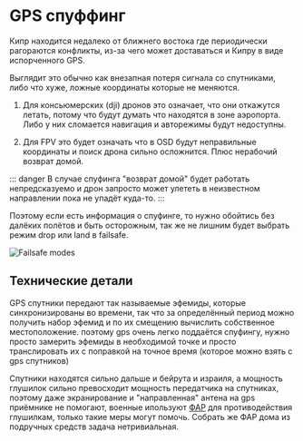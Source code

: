 # GPS спуффинг

Кипр находится недалеко от ближнего востока где периодически рагораются конфликты, из-за чего может доставаться и Кипру в
виде испорченного GPS.

Выглядит это обычно как внезапная потеря сигнала со спутниками, либо что хуже, ложные координаты которые не меняются.

1. Для консьюмерских (dji) дронов это означает, что они откажутся летать, потому что будут думать что находятся в зоне аэропорта.
Либо у них сломается навигация и авторежимы будут недоступны.

2. Для FPV это будет означать что в OSD будут неправильные координаты и поиск дрона сильно осложнится. Плюс нерабочий возврат домой.

::: danger
В случае спуфинга "возврат домой" будет работать непредсказуемо и дрон запросто может улететь в неизвестном направлении пока не упадёт куда-то.
:::


Поэтому если есть информация о спуфинге, то нужно обойтись без далёких полётов и быть осторожным, так же не лишним будет выбрать режим drop или land в failsafe.

![Failsafe modes](/images/failsafe_modes.png)

## Технические детали

GPS спутники передают так называемые эфемиды, которые синхронизированы во времени, так что за определённый период можно получить набор эфемид и по их смещению
вычислить собственное местоположение. поэтому gps очень легко поддаётся спуфингу, нужно просто замерить эфемиды в необходимой точке и просто транслировать их с поправкой на точное время (которое можно взять с gps спутников)

Спутники находятся сильно дальше и бейрута и израиля, а мощность глушилок сильно превосходит мощность передатчика на спутниках, поэтому даже экранирование
и "направленная" антена на gps приёмнике не помогают, военные ипользуют [ФАР](https://ru.wikipedia.org/wiki/%D0%A4%D0%B0%D0%B7%D0%B8%D1%80%D0%BE%D0%B2%D0%B0%D0%BD%D0%BD%D0%B0%D1%8F_%D0%B0%D0%BD%D1%82%D0%B5%D0%BD%D0%BD%D0%B0%D1%8F_%D1%80%D0%B5%D1%88%D1%91%D1%82%D0%BA%D0%B0) для противодействия глушилкам, только такие меры могут помочь.
Собрать же ФАР дома из подручных средств задача нетривиальная.